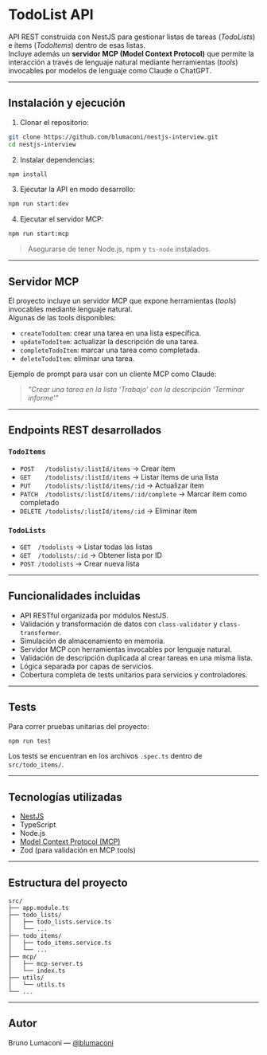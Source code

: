 # TodoList API

API REST construida con NestJS para gestionar listas de tareas (_TodoLists_) e ítems (_TodoItems_) dentro de esas listas.  
Incluye además un **servidor MCP (Model Context Protocol)** que permite la interacción a través de lenguaje natural mediante herramientas (_tools_) invocables por modelos de lenguaje como Claude o ChatGPT.

---

## Instalación y ejecución

1. Clonar el repositorio:
```bash
git clone https://github.com/blumaconi/nestjs-interview.git
cd nestjs-interview
```

2. Instalar dependencias:
```bash
npm install
```

3. Ejecutar la API en modo desarrollo:
```bash
npm run start:dev
```

4. Ejecutar el servidor MCP:
```bash
npm run start:mcp
```

> Asegurarse de tener Node.js, npm y `ts-node` instalados.

---

## Servidor MCP

El proyecto incluye un servidor MCP que expone herramientas (_tools_) invocables mediante lenguaje natural.  
Algunas de las tools disponibles:

- `createTodoItem`: crear una tarea en una lista específica.
- `updateTodoItem`: actualizar la descripción de una tarea.
- `completeTodoItem`: marcar una tarea como completada.
- `deleteTodoItem`: eliminar una tarea.

Ejemplo de prompt para usar con un cliente MCP como Claude:

> _"Crear una tarea en la lista ‘Trabajo’ con la descripción ‘Terminar informe’"_

---

## Endpoints REST desarrollados

### `TodoItems`
- `POST   /todolists/:listId/items` → Crear ítem
- `GET    /todolists/:listId/items` → Listar ítems de una lista
- `PUT    /todolists/:listId/items/:id` → Actualizar ítem
- `PATCH  /todolists/:listId/items/:id/complete` → Marcar ítem como completado
- `DELETE /todolists/:listId/items/:id` → Eliminar ítem

### `TodoLists`
- `GET  /todolists` → Listar todas las listas
- `GET  /todolists/:id` → Obtener lista por ID
- `POST /todolists` → Crear nueva lista

---

## Funcionalidades incluidas

- API RESTful organizada por módulos NestJS.
- Validación y transformación de datos con `class-validator` y `class-transformer`.
- Simulación de almacenamiento en memoria.
- Servidor MCP con herramientas invocables por lenguaje natural.
- Validación de descripción duplicada al crear tareas en una misma lista.
- Lógica separada por capas de servicios.
- Cobertura completa de tests unitarios para servicios y controladores.

---

## Tests

Para correr pruebas unitarias del proyecto:

```bash
npm run test
```

Los tests se encuentran en los archivos `.spec.ts` dentro de `src/todo_items/`.

---

## Tecnologías utilizadas

- [NestJS](https://nestjs.com/)
- TypeScript
- Node.js
- [Model Context Protocol (MCP)](https://github.com/modelcontextprotocol)
- Zod (para validación en MCP tools)

---

## Estructura del proyecto

```
src/
├── app.module.ts
├── todo_lists/
│   ├── todo_lists.service.ts
│   └── ...
├── todo_items/
│   ├── todo_items.service.ts
│   └── ...
├── mcp/
│   ├── mcp-server.ts
│   └── index.ts
├── utils/
│   └── utils.ts
└── ...
```

---

## Autor

Bruno Lumaconi — [@blumaconi](https://github.com/blumaconi)
